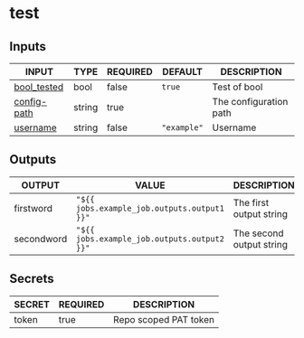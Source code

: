 # test

## Inputs

<!-- AUTO-DOC-INPUT:START - Do not remove or modify this section -->

|                         INPUT                         |  TYPE  | REQUIRED |   DEFAULT   |      DESCRIPTION       |
|-------------------------------------------------------|--------|----------|-------------|------------------------|
| <a name="bool_tested"></a>[bool_tested](#bool_tested) |  bool  |  false   |   `true`    |      Test of bool      |
| <a name="config-path"></a>[config-path](#config-path) | string |   true   |             | The configuration path |
|     <a name="username"></a>[username](#username)      | string |  false   | `"example"` |        Username        |

<!-- AUTO-DOC-INPUT:END -->

## Outputs

<!-- AUTO-DOC-OUTPUT:START - Do not remove or modify this section -->

|   OUTPUT   |                    VALUE                    |       DESCRIPTION        |
|------------|---------------------------------------------|--------------------------|
| firstword  | `"${{ jobs.example_job.outputs.output1 }}"` | The first output string  |
| secondword | `"${{ jobs.example_job.outputs.output2 }}"` | The second output string |

<!-- AUTO-DOC-OUTPUT:END -->

## Secrets

<!-- AUTO-DOC-SECRETS:START - Do not remove or modify this section -->

| SECRET | REQUIRED |      DESCRIPTION      |
|--------|----------|-----------------------|
| token  |   true   | Repo scoped PAT token |

<!-- AUTO-DOC-SECRETS:END -->
